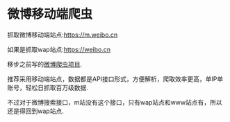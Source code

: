 # 微博移动端爬虫

抓取微博移动端站点:https://m.weibo.cn

如果是抓取wap站点:https://weibo.cn

移步之前写的[微博爬虫项目](https://github.com/SimpleBrightMan/WeiboSpider/).

推荐采用移动端站点，数据都是API接口形式，方便解析，爬取效率更高，单IP单账号，轻松日抓取百万级数据.

不过对于微博搜索接口，m站没有这个接口，只有wap站点和www站点有，所以还是得回到wap站点.
